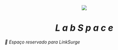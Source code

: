<div align="center" > <img src="https://img.icons8.com/external-flat-land-kalash/64/000000/external-earth-education-and-science-flat-land-kalash-2.png"/>
 <h1 align="center" ><i><strong>L a b S p a c e</b></strong></h1></div>
 
:link: Espaço reservado para LinkSurge
